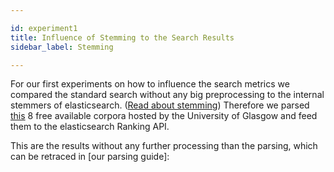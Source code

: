 ```yaml
---

id: experiment1
title: Influence of Stemming to the Search Results
sidebar_label: Stemming

---
```


For our first experiments on how to influence the search metrics we compared the standard search without any big preprocessing to the internal stemmers of elasticsearch. ([Read about stemming](https://pragmalingu.de/docs/guides/basic-definitions#stemming)) 
Therefore we parsed [this](http://ir.dcs.gla.ac.uk/resources/test_collections/) 8 free available corpora hosted by the University of Glasgow and feed them to the elasticsearch Ranking API.

This are the results without any further processing than the parsing, which can be retraced in [our parsing guide]:

